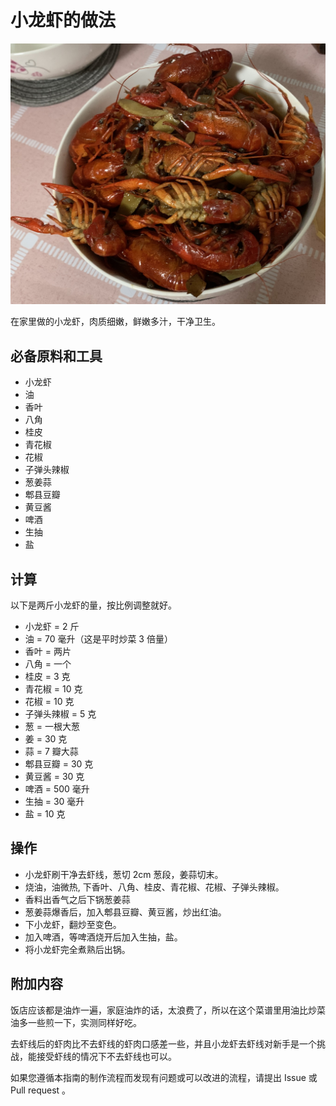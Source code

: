 # 小龙虾的做法

![成品](小龙虾/成品.jpg)

在家里做的小龙虾，肉质细嫩，鲜嫩多汁，干净卫生。

## 必备原料和工具

- 小龙虾
- 油
- 香叶
- 八角
- 桂皮
- 青花椒
- 花椒
- 子弹头辣椒
- 葱姜蒜
- 郫县豆瓣
- 黄豆酱
- 啤酒
- 生抽
- 盐

## 计算

以下是两斤小龙虾的量，按比例调整就好。

- 小龙虾 = 2 斤
- 油 = 70 毫升（这是平时炒菜 3 倍量）
- 香叶 = 两片
- 八角 = 一个
- 桂皮 = 3 克
- 青花椒 = 10 克
- 花椒 = 10 克
- 子弹头辣椒 = 5 克
- 葱 = 一根大葱
- 姜 = 30 克
- 蒜 = 7 瓣大蒜
- 郫县豆瓣 = 30 克
- 黄豆酱 = 30 克
- 啤酒 = 500 毫升
- 生抽 = 30 毫升
- 盐 = 10 克

## 操作

- 小龙虾刷干净去虾线，葱切 2cm 葱段，姜蒜切末。
- 烧油，油微热, 下香叶、八角、桂皮、青花椒、花椒、子弹头辣椒。
- 香料出香气之后下锅葱姜蒜
- 葱姜蒜爆香后，加入郫县豆瓣、黄豆酱，炒出红油。
- 下小龙虾，翻炒至变色。
- 加入啤酒，等啤酒烧开后加入生抽，盐。
- 将小龙虾完全煮熟后出锅。

## 附加内容

饭店应该都是油炸一遍，家庭油炸的话，太浪费了，所以在这个菜谱里用油比炒菜油多一些煎一下，实测同样好吃。

去虾线后的虾肉比不去虾线的虾肉口感差一些，并且小龙虾去虾线对新手是一个挑战，能接受虾线的情况下不去虾线也可以。

如果您遵循本指南的制作流程而发现有问题或可以改进的流程，请提出 Issue 或 Pull request 。

